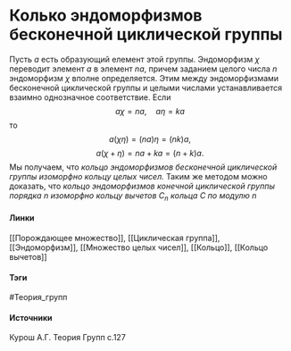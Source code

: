 # Колько эндоморфизмов бесконечной циклической группы
Пусть $a$ есть образующий елемент этой группы. Эндоморфизм $\chi$ переводит элемент $a$ в элемент $na$, причем заданием целого числа $n$ эндоморфизм $\chi$ вполне определяется. Этим между эндоморфизмами бесконечной циклической группы и целыми числами устанавливается взаимно однозначное соответствие. Если 
$$
a\chi=na,\quad a\eta=ka
$$ 
то 
$$
a(\chi\eta)=(na)\eta=(nk)a,
$$
$$
a(\chi+\eta)=na+ka=(n+k)a.
$$
Мы получаем, что *кольцо эндоморфизмов бесконечной циклической группы изоморфно кольцу целых чисел.* Таким же методом можно доказать, что *кольцо эндоморфизмов конечной циклической группы порядка $n$ изоморфно кольцу вычетов $C_{n}$ кольца $C$ по модулю $n$*
#### Линки
 [[Порождающее множество]],
 [[Циклическая группа]],
 [[Эндоморфизм]],
 [[Множество целых чисел]],
 [[Кольцо]],
 [[Кольцо вычетов]]
#### Тэги
 #Теория_групп 
#### Источники
 Курош А.Г. Теория Групп с.127